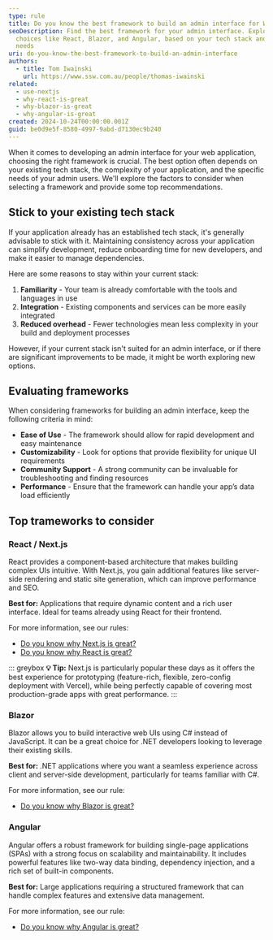 ```yaml
---
type: rule
title: Do you know the best framework to build an admin interface for Web Apps?
seoDescription: Find the best framework for your admin interface. Explore top
  choices like React, Blazor, and Angular, based on your tech stack and project
  needs
uri: do-you-know-the-best-framework-to-build-an-admin-interface
authors:
  - title: Tom Iwainski
    url: https://www.ssw.com.au/people/thomas-iwainski
related:
  - use-nextjs
  - why-react-is-great
  - why-blazor-is-great
  - why-angular-is-great
created: 2024-10-24T00:00:00.001Z
guid: be0d9e5f-8580-4997-9abd-d7130ec9b240
---
```


When it comes to developing an admin interface for your web application, choosing the right framework is crucial. The best option often depends on your existing tech stack, the complexity of your application, and the specific needs of your admin users. We'll explore the factors to consider when selecting a framework and provide some top recommendations.

<!--endintro-->

## Stick to your existing tech stack

If your application already has an established tech stack, it's generally advisable to stick with it. Maintaining consistency across your application can simplify development, reduce onboarding time for new developers, and make it easier to manage dependencies.

Here are some reasons to stay within your current stack:

1. **Familiarity** - Your team is already comfortable with the tools and languages in use
2. **Integration** - Existing components and services can be more easily integrated
3. **Reduced overhead** - Fewer technologies mean less complexity in your build and deployment processes

However, if your current stack isn't suited for an admin interface, or if there are significant improvements to be made, it might be worth exploring new options.

## Evaluating frameworks

When considering frameworks for building an admin interface, keep the following criteria in mind:

- **Ease of Use** - The framework should allow for rapid development and easy maintenance
- **Customizability** - Look for options that provide flexibility for unique UI requirements
- **Community Support** - A strong community can be invaluable for troubleshooting and finding resources
- **Performance** - Ensure that the framework can handle your app’s data load efficiently

## Top trameworks to consider

### React / Next.js

React provides a component-based architecture that makes building complex UIs intuitive. With Next.js, you gain additional features like server-side rendering and static site generation, which can improve performance and SEO.

**Best for:** Applications that require dynamic content and a rich user interface. Ideal for teams already using React for their frontend.

For more information, see our rules:

- [Do you know why Next.js is great?](/use-nextjs)
- [Do you know why React is great?](/why-react-is-great)

::: greybox
**💡 Tip:** Next.js is particularly popular these days as it offers the best experience for prototyping (feature-rich, flexible, zero-config deployment with Vercel), while being perfectly capable of covering most production-grade apps with great performance. 
:::

### Blazor

Blazor allows you to build interactive web UIs using C# instead of JavaScript. It can be a great choice for .NET developers looking to leverage their existing skills.

**Best for:** .NET applications where you want a seamless experience across client and server-side development, particularly for teams familiar with C#.

For more information, see our rule:

- [Do you know why Blazor is great?](/why-react-is-great)

### Angular

Angular offers a robust framework for building single-page applications (SPAs) with a strong focus on scalability and maintainability. It includes powerful features like two-way data binding, dependency injection, and a rich set of built-in components.

**Best for:** Large applications requiring a structured framework that can handle complex features and extensive data management.

For more information, see our rule:

- [Do you know why Angular is great?](/why-angular-is-great)
